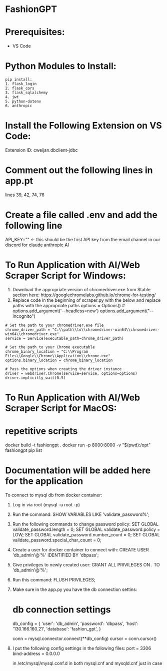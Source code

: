# FashionGPT

# Prerequisites:
- VS Code
# Python Modules to Install:
    pip install:
    1. flask_login
    2. flask_cors
    3. flask_sqlalchemy
    4. jwt
    5. python-dotenv
    6. anthropic

# Install the Following Extension on VS Code:
Extension ID: cweijan.dbclient-jdbc

# Comment out the following lines in app.pt
lines 39, 42, 74, 76

# Create a file called .env and add the following line
API_KEY="" <- this should be the first API key from the email channel in our discord for claude anthropic AI

# To Run Application with AI/Web Scraper Script for Windows:

  1. Download the appropriate version of chromedriver.exe from Stable section here: https://googlechromelabs.github.io/chrome-for-testing/
  2. Replace code in the beginning of scraper.py with the below and replace paths with the appropriate paths
    options = Options()
    # options.add_argument('--headless=new')
    options.add_argument("--incognito")

    # Set the path to your chromedriver.exe file
    chrome_driver_path = "C:\\path\\to\\chromedriver-win64\\chromedriver-win64\\chromedriver.exe"
    service = Service(executable_path=chrome_driver_path)

    # Set the path to your Chrome executable
    chrome_binary_location = "C:\\Program Files\\Google\\Chrome\\Application\\chrome.exe"
    options.binary_location = chrome_binary_location

    # Pass the options when creating the driver instance
    driver = webdriver.Chrome(service=service, options=options)
    driver.implicitly_wait(0.5)


# To Run Application with AI/Web Scraper Script for MacOS:


# repetitive scripts
docker build -t fashiongpt .
docker run -p 8000:8000 -v "$(pwd):/opt" fashiongpt
pip list 

# Documentation will be added here for the application

To connect to mysql db from docker container:
1. Log in via root (mysql -u root -p)
2. Run the command: 
    SHOW VARIABLES LIKE 'validate_password%';
3. Run the following commands to change password policy:
    SET GLOBAL validate_password.length = 0;
    SET GLOBAL validate_password.policy = LOW;
    SET GLOBAL validate_password.number_count = 0;
    SET GLOBAL validate_password.special_char_count = 0;

4. Create a user for docker container to connect with: 
    CREATE USER 'db_admin'@'%' IDENTIFIED BY 'dbpass';

5. Give privileges to newly created user:
    GRANT ALL PRIVILEGES ON *.* TO 'db_admin'@'%';

6. Run this command:
    FLUSH PRIVILEGES;

7. Make sure in the app.py you have the db connection settins:
    # db connection settings
    db_config = {
        'user': 'db_admin',
        'password': 'dbpass',
        'host': '130.166.160.21',
        'database': 'fashion_gpt',
    }

    conn = mysql.connector.connect(**db_config)
    cursor = conn.cursor()

8. I put the following config settings in the following files:
    port = 3306
    bind-address = 0.0.0.0

    in /etc/mysql/mysql.conf.d in both mysql.cnf and mysqld.cnf just in case